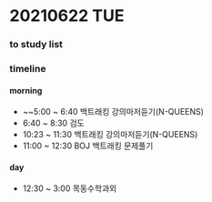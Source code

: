 # 20210622 TUE
### to study list

### timeline
#### morning
- ~~5:00 ~ 6:40 백트래킹 강의마저듣기(N-QUEENS)
- 6:40 ~ 8:30 검도
- 10:23 ~ 11:30 백트래킹 강의마저듣기(N-QUEENS)
- 11:00 ~ 12:30 BOJ 백트래킹 문제풀기
#### day
- 12:30 ~ 3:00 목동수학과외
